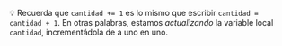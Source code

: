 :bulb: Recuerda que `cantidad += 1` es lo mismo que escribir `cantidad = cantidad + 1`. En otras palabras, estamos _actualizando_ la variable local `cantidad`, incrementádola de a uno en uno. 

